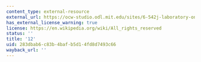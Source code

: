 ```yaml
---
content_type: external-resource
external_url: https://ocw-studio.odl.mit.edu/sites/6-542j-laboratory-on-the-physiology-acoustics-and-perception-of-speech-fall-2005/type/page/edit/10bc4420-56a8-8eaf-011f-1e0381b8f295/?q=data#lab12
has_external_license_warning: true
license: https://en.wikipedia.org/wiki/All_rights_reserved
status: ''
title: '12'
uid: 283dbab6-c83b-4baf-b5d1-4fd8d7493c66
wayback_url: ''
---
```

